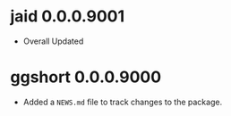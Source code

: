 # jaid 0.0.0.9001

* Overall Updated

# ggshort 0.0.0.9000

* Added a `NEWS.md` file to track changes to the package.
